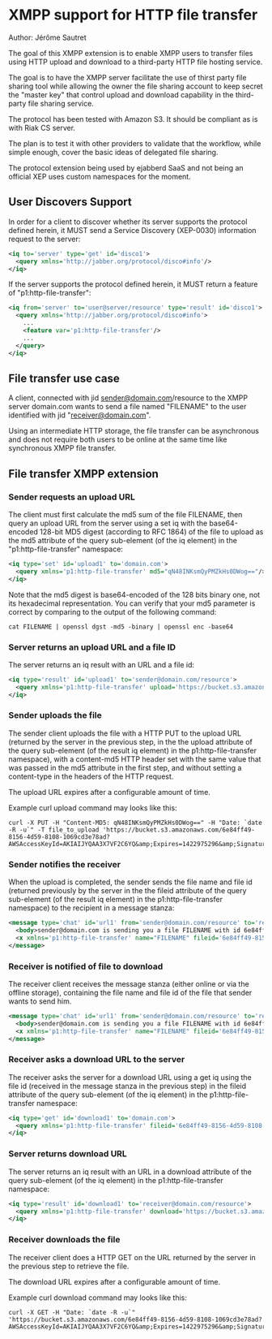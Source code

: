# XMPP support for HTTP file transfer

Author: Jérôme Sautret


The goal of this XMPP extension is to enable XMPP users to transfer
files using HTTP upload and download to a third-party HTTP file
hosting service.

The goal is to have the XMPP server facilitate the use of thirst party
file sharing tool while allowing the owner the file sharing account to
keep secret the "master key" that control upload and download
capability in the third-party file sharing service.

The protocol has been tested with Amazon S3. It should be compliant as
is with Riak CS server.

The plan is to test it with other providers to validate that the
workflow, while simple enough, cover the basic ideas of delegated file
sharing.

The protocol extension being used by ejabberd SaaS and not being an
official XEP uses custom namespaces for the moment.

## User Discovers Support

In order for a client to discover whether its server supports the
protocol defined herein, it MUST send a Service Discovery (XEP-0030)
information request to the server:

```xml
<iq to='server' type='get' id='disco1'>
  <query xmlns='http://jabber.org/protocol/disco#info'/>
</iq>
```

If the server supports the protocol defined herein, it MUST return a
feature of "p1:http-file-transfer":

```xml
<iq from='server' to='user@server/resource' type='result' id='disco1'>
  <query xmlns='http://jabber.org/protocol/disco#info'>
    ...
    <feature var='p1:http-file-transfer'/>
    ...
  </query>
</iq>
```

## File transfer use case

A client, connected with jid sender@domain.com/resource to the XMPP
server domain.com wants to send a file named "FILENAME" to the user
identified with jid "receiver@domain.com".

Using an intermediate HTTP storage, the file transfer can be
asynchronous and does not require both users to be online at the same
time like synchronous XMPP file transfer.

## File transfer XMPP extension

### Sender requests an upload URL

The client must first calculate the md5 sum of the file FILENAME, then
query an upload URL from the server using a set iq with the
base64-encoded 128-bit MD5 digest (according to RFC 1864) of the file
to upload as the md5 attribute of the query sub-element (of the iq
element) in the "p1:http-file-transfer" namespace:

```xml
<iq type='set' id='upload1' to='domain.com'>
  <query xmlns='p1:http-file-transfer' md5="qN48INKsmQyPMZkHs0DWog=="/>
</iq>
```

Note that the md5 digest is base64-encoded of the 128 bits binary one,
not its hexadecimal representation. You can verify that your md5
parameter is correct by comparing to the output of the following
command:

```shell
cat FILENAME | openssl dgst -md5 -binary | openssl enc -base64
```

### Server returns an upload URL and a file ID

The server returns an iq result with an URL and a file id:

```xml
<iq type='result' id='upload1' to='sender@domain.com/resource'>
  <query xmlns='p1:http-file-transfer' upload='https://bucket.s3.amazonaws.com/6e84ff49-8156-4d59-8108-1069cd3e78ad?AWSAccessKeyId=AKIAIJYQAA3X7VF2C6YQ&amp;Expires=1422975296&amp;Signature=x6zMZnWUxgNwOamwkpWID4X2gsc%3D' fileid='6e84ff49-8156-4d59-8108-1069cd3e78ad'/>
</iq>
```

### Sender uploads the file

The sender client uploads the file with a HTTP PUT to the upload URL
(returned by the server in the previous step, in the the upload
attribute of the query sub-element (of the result iq element) in the
p1:http-file-transfer namespace), with a content-md5 HTTP header set with
the same value that was passed in the md5 attribute in the first step,
and without setting a content-type in the headers of the HTTP request.

The upload URL expires after a configurable amount of time.

Example curl upload command may looks like this:

```shell
curl -X PUT -H "Content-MD5: qN48INKsmQyPMZkHs0DWog==" -H "Date: `date -R -u`" -T file_to_upload 'https://bucket.s3.amazonaws.com/6e84ff49-8156-4d59-8108-1069cd3e78ad?AWSAccessKeyId=AKIAIJYQAA3X7VF2C6YQ&amp;Expires=1422975296&amp;Signature=x6zMZnWUxgNwOamwkpWID4X2gsc%3D'
```

### Sender notifies the receiver

When the upload is completed, the sender sends the file name and file
id (returned previously by the server in the the fileid attribute of
the query sub-element (of the result iq element) in the
p1:http-file-transfer namespace) to the recipient in a message stanza:

```xml
<message type='chat' id='url1' from='sender@domain.com/resource' to='receiver@domain.com'>
  <body>sender@domain.com is sending you a file FILENAME with id 6e84ff49-8156-4d59-8108-1069cd3e78ad</body>
  <x xmlns='p1:http-file-transfer' name="FILENAME" fileid='6e84ff49-8156-4d59-8108-1069cd3e78ad'/>
</message>
```

### Receiver is notified of file to download

The receiver client receives the message stanza (either online or via
the offline storage), containing the file name and file id of the file
that sender wants to send him.

```xml
<message type='chat' id='url1' from='sender@domain.com/resource' to='receiver@domain.com'>
  <body>sender@domain.com is sending you a file FILENAME with id 6e84ff49-8156-4d59-8108-1069cd3e78ad</body>
  <x xmlns='p1:http-file-transfer' name="FILENAME" fileid='6e84ff49-8156-4d59-8108-1069cd3e78ad'/>
</message>
```

### Receiver asks a download URL to the server

The receiver asks the server for a download URL using a get iq using
the file id (received in the message stanza in the previous step) in
the fileid attribute of the query sub-element (of the iq element) in
the p1:http-file-transfer namespace:

```xml
<iq type='get' id='download1' to='domain.com'>
  <query xmlns='p1:http-file-transfer' fileid='6e84ff49-8156-4d59-8108-1069cd3e78ad'/>
</iq>
```

### Server returns download URL

The server returns an iq result with an URL in a download attribute of
the query sub-element (of the iq element) in the p1:http-file-transfer
namespace:

```xml
<iq type='result' id='download1' to='receiver@domain.com/resource'>
  <query xmlns='p1:http-file-transfer' download='https://bucket.s3.amazonaws.com/6e84ff49-8156-4d59-8108-1069cd3e78ad?AWSAccessKeyId=AKIAIJYQAA3X7VF2C6YQ&amp;Expires=1422975296&amp;Signature=aynmxSLHof6sAPqPqPqvV8l5eNWyM%3D'/>
</iq>
```

### Receiver downloads the file

The receiver client does a HTTP GET on the URL returned by the server in the previous step to retrieve the file.

The download URL expires after a configurable amount of time.

Example curl download command may looks like this:

```shell
curl -X GET -H "Date: `date -R -u`" 'https://bucket.s3.amazonaws.com/6e84ff49-8156-4d59-8108-1069cd3e78ad?AWSAccessKeyId=AKIAIJYQAA3X7VF2C6YQ&amp;Expires=1422975296&amp;Signature=aynmxSLHof6sAPqPqPqvV8l5eNWyM%3D'
```

